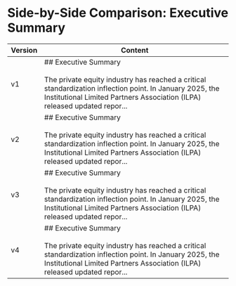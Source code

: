 # Side-by-Side Comparison: Executive Summary

| Version | Content |
|---------|---------|
| v1 | ## Executive Summary<br><br>The private equity industry has reached a critical standardization inflection point. In January 2025, the Institutional Limited Partners Association (ILPA) released updated repor... |
| v2 | ## Executive Summary<br><br>The private equity industry has reached a critical standardization inflection point. In January 2025, the Institutional Limited Partners Association (ILPA) released updated repor... |
| v3 | ## Executive Summary<br><br>The private equity industry has reached a critical standardization inflection point. In January 2025, the Institutional Limited Partners Association (ILPA) released updated repor... |
| v4 | ## Executive Summary<br><br>The private equity industry has reached a critical standardization inflection point. In January 2025, the Institutional Limited Partners Association (ILPA) released updated repor... |